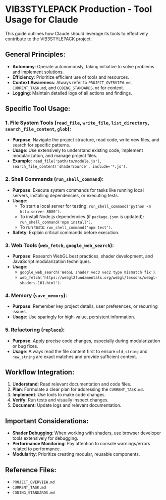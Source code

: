 # VIB3STYLEPACK Production - Tool Usage for Claude

This guide outlines how Claude should leverage its tools to effectively contribute to the VIB3STYLEPACK project.

## General Principles:
- **Autonomy**: Operate autonomously, taking initiative to solve problems and implement solutions.
- **Efficiency**: Prioritize efficient use of tools and resources.
- **Context Awareness**: Always refer to `PROJECT_OVERVIEW.md`, `CURRENT_TASK.md`, and `CODING_STANDARDS.md` for context.
- **Logging**: Maintain detailed logs of all actions and findings.

## Specific Tool Usage:

### 1. File System Tools (`read_file`, `write_file`, `list_directory`, `search_file_content`, `glob`):
- **Purpose**: Navigate the project structure, read code, write new files, and search for specific patterns.
- **Usage**: Use extensively to understand existing code, implement modularization, and manage project files.
- **Example**: `read_file('path/to/module.js')`, `search_file_content('shaderSource', include='*.js')`.

### 2. Shell Commands (`run_shell_command`):
- **Purpose**: Execute system commands for tasks like running local servers, installing dependencies, or executing tests.
- **Usage**: 
    - To start a local server for testing: `run_shell_command('python -m http.server 8080')`.
    - To install Node.js dependencies (if `package.json` is updated): `run_shell_command('npm install')`.
    - To run tests: `run_shell_command('npm test')`.
- **Safety**: Explain critical commands before execution.

### 3. Web Tools (`web_fetch`, `google_web_search`):
- **Purpose**: Research WebGL best practices, shader development, and JavaScript modularization techniques.
- **Usage**: 
    - `google_web_search('WebGL shader vec3 vec2 type mismatch fix')`.
    - `web_fetch('https://webgl2fundamentals.org/webgl/lessons/webgl-shaders-101.html')`.

### 4. Memory (`save_memory`):
- **Purpose**: Remember key project details, user preferences, or recurring issues.
- **Usage**: Use sparingly for high-value, persistent information.

### 5. Refactoring (`replace`):
- **Purpose**: Apply precise code changes, especially during modularization or bug fixes.
- **Usage**: Always read the file content first to ensure `old_string` and `new_string` are exact matches and provide sufficient context.

## Workflow Integration:
1.  **Understand**: Read relevant documentation and code files.
2.  **Plan**: Formulate a clear plan for addressing the `CURRENT_TASK.md`.
3.  **Implement**: Use tools to make code changes.
4.  **Verify**: Run tests and visually inspect changes.
5.  **Document**: Update logs and relevant documentation.

## Important Considerations:
- **Shader Debugging**: When working with shaders, use browser developer tools extensively for debugging.
- **Performance Monitoring**: Pay attention to console warnings/errors related to performance.
- **Modularity**: Prioritize creating modular, reusable components.

## Reference Files:
- `PROJECT_OVERVIEW.md`
- `CURRENT_TASK.md`
- `CODING_STANDARDS.md`

